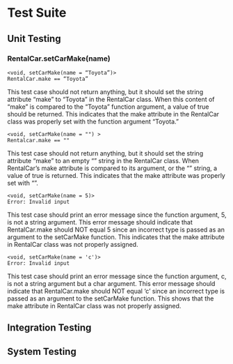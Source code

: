 # Test Suite
## Unit Testing
### RentalCar.setCarMake(name)
```
<void, setCarMake(name = “Toyota”)>
RentalCar.make == “Toyota”
```
This test case should not return anything, but it should set the string attribute “make” to “Toyota” in the RentalCar class. When this content of “make” is compared to the “Toyota” function argument, a value of true should be returned. This indicates that the make attribute in the RentalCar class was properly set with the function argument  “Toyota.”

```
<void, setCarMake(name = "") >
Rentalcar.make == ""
```
This test case should not return anything, but it should set the string attribute “make” to an empty “” string in the RentalCar class. When RentalCar’s make attribute is compared to its argument, or the “” string, a value of true is returned. This indicates that the make attribute was properly set with “”.

```
<void, setCarMake(name = 5)>
Error: Invalid input
```
This test case should print an error message since the function argument, 5, is not a string argument. This error message should indicate that RentalCar.make should NOT equal 5 since an incorrect type is passed as an argument to the setCarMake function. This indicates that the make attribute in RentalCar class was not properly assigned.

```
<void, setCarMake(name = 'c')>
Error: Invalid input
```
This test case should print an error message since the function argument, c, is not a string argument but a char argument. This error message should indicate that RentalCar.make should NOT equal ‘c’ since an incorrect type is passed as an argument to the setCarMake function. This shows that the make attribute in RentalCar class was not properly assigned.

## Integration Testing

## System Testing
